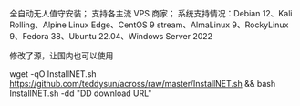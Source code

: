 全自动无人值守安装；
支持各主流 VPS 商家；
系统支持情况：Debian 12、Kali Rolling、Alpine Linux Edge、CentOS 9 stream、AlmaLinux 9、RockyLinux 9、Fedora 38、Ubuntu 22.04、Windows Server 2022

修改了源，让国内也可以使用

wget -qO InstallNET.sh https://github.com/teddysun/across/raw/master/InstallNET.sh && bash InstallNET.sh -dd "DD download URL"
